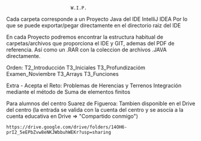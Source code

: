                             W.I.P.

Cada carpeta corresponde a un Proyecto Java del IDE IntelliJ IDEA
Por lo que se puede exportar/pegar directamente en el directorio raiz del IDE

En cada Proyecto podremos encontrar la estructura habitual de carpetas/archivos
que proporciona el IDE y GIT, ademas del PDF de referencia. Así como un .RAR con
la coleccion de archivos .JAVA directamente.

Orden:
  T2_Introducción
  T3_Iniciales
  T3_Profundizacióm
  Examen_Noviembre
  T3_Arrays
  T3_Funciones

Extra - Acepta el Reto: Problemas de Herencias y Terrenos
  Integración mediante el método de Suma de elementos finitos

  Para alumnos del centro Suarez de Figueroa:
    Tambien disponible en el Drive del centro (la entrada se valida con la cuenta del centro
    y se asocia a la cuenta educativa en Drive => "Compartido conmigo")
    
    https://drive.google.com/drive/folders/14OH6-prI2_5eEPbZvw8eNKJWbbuhWEKr?usp=sharing
